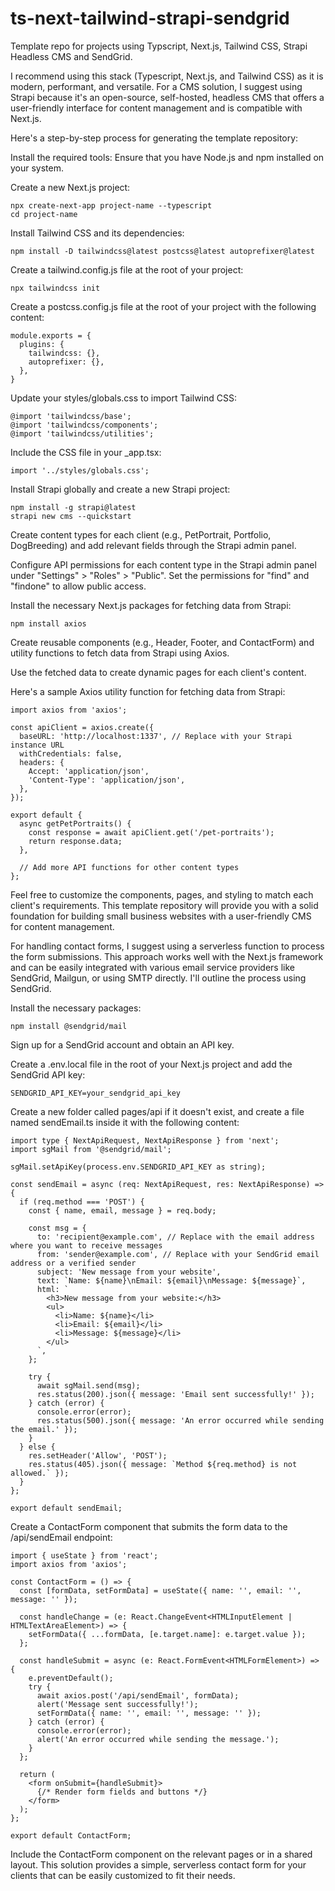# ts-next-tailwind-strapi-sendgrid
Template repo for projects using Typscript, Next.js, Tailwind CSS, Strapi Headless CMS and SendGrid.

I recommend using this stack (Typescript, Next.js, and Tailwind CSS) as it is modern, performant, and versatile. For a CMS solution, I suggest using Strapi because it's an open-source, self-hosted, headless CMS that offers a user-friendly interface for content management and is compatible with Next.js.

Here's a step-by-step process for generating the template repository:

Install the required tools:
Ensure that you have Node.js and npm installed on your system.

Create a new Next.js project:

```
npx create-next-app project-name --typescript
cd project-name
```

Install Tailwind CSS and its dependencies:

```
npm install -D tailwindcss@latest postcss@latest autoprefixer@latest
```

Create a tailwind.config.js file at the root of your project:

```
npx tailwindcss init
```

Create a postcss.config.js file at the root of your project with the following content:

```
module.exports = {
  plugins: {
    tailwindcss: {},
    autoprefixer: {},
  },
}
```

Update your styles/globals.css to import Tailwind CSS:

```
@import 'tailwindcss/base';
@import 'tailwindcss/components';
@import 'tailwindcss/utilities';
```

Include the CSS file in your _app.tsx:

```
import '../styles/globals.css';
```

Install Strapi globally and create a new Strapi project:

```
npm install -g strapi@latest
strapi new cms --quickstart
```

Create content types for each client (e.g., PetPortrait, Portfolio, DogBreeding) and add relevant fields through the Strapi admin panel.

Configure API permissions for each content type in the Strapi admin panel under "Settings" > "Roles" > "Public". Set the permissions for "find" and "findone" to allow public access.

Install the necessary Next.js packages for fetching data from Strapi:

```
npm install axios
```

Create reusable components (e.g., Header, Footer, and ContactForm) and utility functions to fetch data from Strapi using Axios.

Use the fetched data to create dynamic pages for each client's content.

Here's a sample Axios utility function for fetching data from Strapi:

```
import axios from 'axios';

const apiClient = axios.create({
  baseURL: 'http://localhost:1337', // Replace with your Strapi instance URL
  withCredentials: false,
  headers: {
    Accept: 'application/json',
    'Content-Type': 'application/json',
  },
});

export default {
  async getPetPortraits() {
    const response = await apiClient.get('/pet-portraits');
    return response.data;
  },

  // Add more API functions for other content types
};
```

Feel free to customize the components, pages, and styling to match each client's requirements. This template repository will provide you with a solid foundation for building small business websites with a user-friendly CMS for content management.

For handling contact forms, I suggest using a serverless function to process the form submissions. This approach works well with the Next.js framework and can be easily integrated with various email service providers like SendGrid, Mailgun, or using SMTP directly. I'll outline the process using SendGrid.

Install the necessary packages:

```
npm install @sendgrid/mail
```

Sign up for a SendGrid account and obtain an API key.

Create a .env.local file in the root of your Next.js project and add the SendGrid API key:

```
SENDGRID_API_KEY=your_sendgrid_api_key
```

Create a new folder called pages/api if it doesn't exist, and create a file named sendEmail.ts inside it with the following content:


```
import type { NextApiRequest, NextApiResponse } from 'next';
import sgMail from '@sendgrid/mail';

sgMail.setApiKey(process.env.SENDGRID_API_KEY as string);

const sendEmail = async (req: NextApiRequest, res: NextApiResponse) => {
  if (req.method === 'POST') {
    const { name, email, message } = req.body;

    const msg = {
      to: 'recipient@example.com', // Replace with the email address where you want to receive messages
      from: 'sender@example.com', // Replace with your SendGrid email address or a verified sender
      subject: 'New message from your website',
      text: `Name: ${name}\nEmail: ${email}\nMessage: ${message}`,
      html: `
        <h3>New message from your website:</h3>
        <ul>
          <li>Name: ${name}</li>
          <li>Email: ${email}</li>
          <li>Message: ${message}</li>
        </ul>
      `,
    };

    try {
      await sgMail.send(msg);
      res.status(200).json({ message: 'Email sent successfully!' });
    } catch (error) {
      console.error(error);
      res.status(500).json({ message: 'An error occurred while sending the email.' });
    }
  } else {
    res.setHeader('Allow', 'POST');
    res.status(405).json({ message: `Method ${req.method} is not allowed.` });
  }
};

export default sendEmail;
```

Create a ContactForm component that submits the form data to the /api/sendEmail endpoint:

```
import { useState } from 'react';
import axios from 'axios';

const ContactForm = () => {
  const [formData, setFormData] = useState({ name: '', email: '', message: '' });

  const handleChange = (e: React.ChangeEvent<HTMLInputElement | HTMLTextAreaElement>) => {
    setFormData({ ...formData, [e.target.name]: e.target.value });
  };

  const handleSubmit = async (e: React.FormEvent<HTMLFormElement>) => {
    e.preventDefault();
    try {
      await axios.post('/api/sendEmail', formData);
      alert('Message sent successfully!');
      setFormData({ name: '', email: '', message: '' });
    } catch (error) {
      console.error(error);
      alert('An error occurred while sending the message.');
    }
  };

  return (
    <form onSubmit={handleSubmit}>
      {/* Render form fields and buttons */}
    </form>
  );
};

export default ContactForm;
```

Include the ContactForm component on the relevant pages or in a shared layout. This solution provides a simple, serverless contact form for your clients that can be easily customized to fit their needs.
